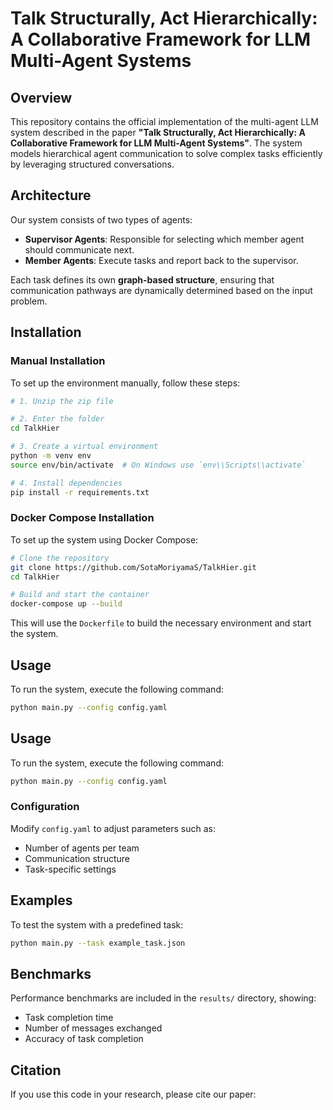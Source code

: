 # Talk Structurally, Act Hierarchically: A Collaborative Framework for LLM Multi-Agent Systems

## Overview
This repository contains the official implementation of the multi-agent LLM system described in the paper **"Talk Structurally, Act Hierarchically: A Collaborative Framework for LLM Multi-Agent Systems"**. The system models hierarchical agent communication to solve complex tasks efficiently by leveraging structured conversations.

## Architecture
Our system consists of two types of agents:
- **Supervisor Agents**: Responsible for selecting which member agent should communicate next.
- **Member Agents**: Execute tasks and report back to the supervisor.

Each task defines its own **graph-based structure**, ensuring that communication pathways are dynamically determined based on the input problem.

<!-- ## Features
- **Graph-based Communication**: Agents communicate through structured pathways instead of arbitrary interactions.
- **Hierarchical Decision Making**: Supervisors coordinate and delegate tasks among members.
- **Scalability**: The system supports multiple teams working in parallel.
- **Modular Design**: Easily extend or modify the behavior of agents for different use cases. -->

## Installation

### Manual Installation
To set up the environment manually, follow these steps:
```sh
# 1. Unzip the zip file

# 2. Enter the folder
cd TalkHier

# 3. Create a virtual environment
python -m venv env
source env/bin/activate  # On Windows use `env\\Scripts\\activate`

# 4. Install dependencies
pip install -r requirements.txt
```

### Docker Compose Installation
To set up the system using Docker Compose:
```sh
# Clone the repository
git clone https://github.com/SotaMoriyamaS/TalkHier.git
cd TalkHier

# Build and start the container
docker-compose up --build
```
This will use the `Dockerfile` to build the necessary environment and start the system.

## Usage
To run the system, execute the following command:
```sh
python main.py --config config.yaml
```

## Usage
To run the system, execute the following command:
```sh
python main.py --config config.yaml
```
### Configuration
Modify `config.yaml` to adjust parameters such as:
- Number of agents per team
- Communication structure
- Task-specific settings

## Examples
To test the system with a predefined task:
```sh
python main.py --task example_task.json
```

## Benchmarks
Performance benchmarks are included in the `results/` directory, showing:
- Task completion time
- Number of messages exchanged
- Accuracy of task completion

## Citation
If you use this code in your research, please cite our paper:
<!-- ```bibtex
@article{yourpaper2025,
  author = {Your Name et al.},
  title = {Talk Structurally, Communicate Hierarchically},
  journal = {Journal Name},
  year = {2025}
}
``` -->

<!-- ## License
This project is licensed under the MIT License.

## Contact
For any questions or contributions, please reach out via [email/Discord/GitHub Issues]. -->



